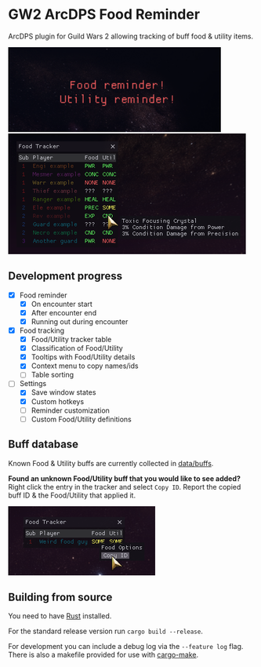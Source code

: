 # GW2 ArcDPS Food Reminder
ArcDPS plugin for Guild Wars 2 allowing tracking of buff food & utility items.

![Reminder screenshot](./screenshots/reminder.png)
![Tracker screenshot](./screenshots/tracker.png)

## Development progress
- [x] Food reminder
  - [x] On encounter start
  - [x] After encounter end
  - [x] Running out during encounter
- [x] Food tracking
  - [x] Food/Utility tracker table
  - [x] Classification of Food/Utility
  - [x] Tooltips with Food/Utility details
  - [x] Context menu to copy names/ids
  - [ ] Table sorting
- [ ] Settings
  - [x] Save window states
  - [x] Custom hotkeys
  - [ ] Reminder customization
  - [ ] Custom Food/Utility definitions

## Buff database
Known Food & Utility buffs are currently collected in [data/buffs](./data/buffs).

**Found an unknown Food/Utility buff that you would like to see added?**  
Right click the entry in the tracker and select `Copy ID`.
Report the copied buff ID & the Food/Utility that applied it.

![Reporting unknown buff](./screenshots/unknown.png)

## Building from source
You need to have [Rust](https://www.rust-lang.org/learn/get-started) installed.

For the standard release version run `cargo build --release`.

For development you can include a debug log via the `--feature log` flag.
There is also a makefile provided for use with [cargo-make](https://github.com/sagiegurari/cargo-make).
